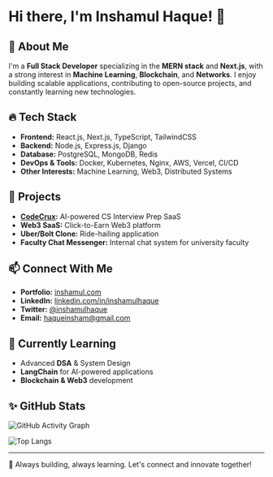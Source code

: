 # Hi there, I'm Inshamul Haque! 👋

## 🚀 About Me
I'm a **Full Stack Developer** specializing in the **MERN stack** and **Next.js**, with a strong interest in **Machine Learning**, **Blockchain**, and **Networks**. I enjoy building scalable applications, contributing to open-source projects, and constantly learning new technologies.

## 🔥 Tech Stack
- **Frontend:** React.js, Next.js, TypeScript, TailwindCSS
- **Backend:** Node.js, Express.js, Django
- **Database:** PostgreSQL, MongoDB, Redis
- **DevOps & Tools:** Docker, Kubernetes, Nginx, AWS, Vercel, CI/CD
- **Other Interests:** Machine Learning, Web3, Distributed Systems

## 📌 Projects
- **[CodeCrux](https://github.com/Inshamul/CodeCrux):** AI-powered CS Interview Prep SaaS
- **Web3 SaaS:** Click-to-Earn Web3 platform
- **Uber/Bolt Clone:** Ride-hailing application
- **Faculty Chat Messenger:** Internal chat system for university faculty

## 📫 Connect With Me
- **Portfolio:** [inshamul.com](https://inshamulhaque.vercel.app/)
- **LinkedIn:** [linkedin.com/in/inshamulhaque](https://linkedin.com/in/inshamulhaque)
- **Twitter:** [@inshamulhaque](https://twitter.com/inshamulhaque)
- **Email:** haqueinsham@gmail.com
## 🌱 Currently Learning
- Advanced **DSA** & System Design
- **LangChain** for AI-powered applications
- **Blockchain & Web3** development

## ✨ GitHub Stats
![GitHub Activity Graph](https://github-readme-activity-graph.vercel.app/graph?username=Inshamhaque&theme=radical)


![Top Langs](https://github-readme-stats.vercel.app/api/top-langs/?username=Inshamhaque&layout=compact&theme=radical)

---
🚀 Always building, always learning. Let's connect and innovate together!


